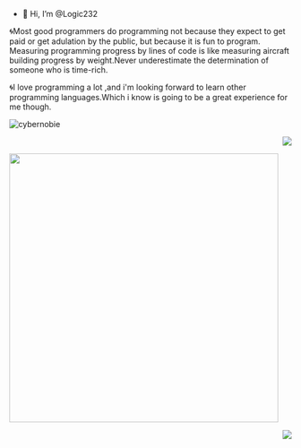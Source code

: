 - 👋 Hi, I’m @Logic232

🌀Most good programmers do programming not because they expect to get paid or get adulation by the public, but because it is fun to program.
Measuring programming progress by lines of code is like measuring aircraft building progress by weight.Never underestimate the determination of someone who is time-rich.

🌀I love programming a lot ,and i'm looking forward to learn other programming languages.Which i know is going to be a great experience for me though.

   
<!---
Logic232/Logic232 is a ✨ special ✨ repository because its `README.md` (this file) appears on your GitHub profile.
You can click the Preview link to take a look at your changes.
--->
<img src="https://camo.githubusercontent.com/bcbce91ab602fe4d15e739c13aae4ea918ee767b85662f9db434bcac408474e3/68747470733a2f2f6b6f6d617265762e636f6d2f67687076632f3f757365726e616d653d63796265726e6f626965266c6162656c3d50726f66696c65253230766965777326636f6c6f723d306537356236267374796c653d666c6174" alt="cybernobie" data-canonical-src="https://komarev.com/ghpvc/?username=Logic232&amp;label=Profile%20views&amp;color=0e75b6&amp;style=flat" style="max-width: 100%;">
<p align = "right">
   
  <img src="https://github-readme-stats.vercel.app/api?username=Logic232&amp;bg_color=30,e96443,904e95&amp;title_color=fff&amp;text_color=fff">
</p>

<p align = "left">
  <img src = "https://github-readme-stats.vercel.app/api/top-langs/?username=Logic232&theme=radical&layout=compact" width="480">
</p>

<p align = "right">
<img src="http://github-readme-streak-stats.herokuapp.com?user=Logic232&theme=tokyonight&amp;date_format=M%20j%5B%2C%20Y%5D">
</p>




 
 
 
